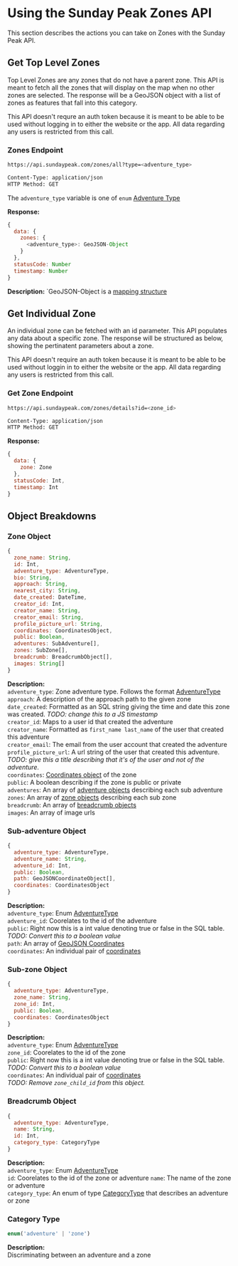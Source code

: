 # Using the Sunday Peak Zones API

This section describes the actions you can take on Zones with the Sunday Peak API.

## Get Top Level Zones

Top Level Zones are any zones that do not have a parent zone. This API is meant to fetch all the zones that will display on the map when no other zones are selected. The response will be a GeoJSON object with a list of zones as features that fall into this category.

This API doesn't requre an auth token because it is meant to be able to be used without logging in to either the website or the app. All data regarding any users is restricted from this call.

### Zones Endpoint
```bash
https://api.sundaypeak.com/zones/all?type=<adventure_type>

Content-Type: application/json
HTTP Method: GET
```

The `adventure_type` variable is one of `enum` [Adventure Type](https://github.com/amaclean2/Rivers/blob/main/APIDocs/Adventures.md#adventuretype)

**Response:**
```javascript
{
  data: {
    zones: {
      <adventure_type>: GeoJSON-Object
    }
  },
  statusCode: Number
  timestamp: Number
}
```

**Description:**
`GeoJSON-Object is a [mapping structure](https://github.com/amaclean2/Rivers/blob/main/APIDocs/Adventures.md#geojson-object)

## Get Individual Zone

An individual zone can be fetched with an id parameter. This API populates any data about a specific zone. The response will be structured as below, showing the pertinatent parameters about a zone.

This API doesn't require an auth token because it is meant to be able to be used without loggin in to either the website or the app. All data regarding any users is restricted from this call.

### Get Zone Endpoint
```bash
https://api.sundaypeak.com/zones/details?id=<zone_id>

Content-Type: application/json
HTTP Method: GET
```

**Response:**  
```javascript
{
  data: {
    zone: Zone
  },
  statusCode: Int,
  timestamp: Int
}
```

## Object Breakdowns

### Zone Object
```javascript
{
  zone_name: String,
  id: Int,
  adventure_type: AdventureType,
  bio: String,
  approach: String,
  nearest_city: String,
  date_created: DateTime,
  creator_id: Int,
  creator_name: String,
  creator_email: String,
  profile_picture_url: String,
  coordinates: CoordinatesObject,
  public: Boolean,
  adventures: SubAdventure[],
  zones: SubZone[],
  breadcrumb: BreadcrumbObject[],
  images: String[]
}
```

**Description:**  
`adventure_type`: Zone adventure type. Follows the format [AdventureType](https://github.com/amaclean2/Rivers/blob/main/APIDocs/Adventures.md#adventuretype)
`approach`: A description of the approach path to the given zone  
`date_created`: Formatted as an SQL string giving the time and date this zone was created. *TODO: change this to a JS timestamp*  
`creator_id`: Maps to a user id that created the adventure  
`creator_name`: Formatted as `first_name last_name` of the user that created this adventure  
`creator_email`: The email from the user account that created the adventure  
`profile_picture_url`: A url string of the user that created this adventure. *TODO: give this a title describing that it's of the user and not of the adventure.*  
`coordinates`: [Coordinates object](https://github.com/amaclean2/Rivers/blob/main/APIDocs/Adventures.md#coordinates-object) of the zone  
`public`: A boolean describing if the zone is public or private  
`adventures`: An array of [adventure objects](#sub-adventure-object) describing each sub adventure  
`zones`: An array of [zone objects](#sub-zone-object) describing each sub zone  
`breadcrumb`: An array of [breadcrumb objects](#breadcrumb-object)  
`images`: An array of image urls  

### Sub-adventure Object
```javascript
{
  adventure_type: AdventureType,
  adventure_name: String,
  adventure_id: Int,
  public: Boolean,
  path: GeoJSONCoordinateObject[],
  coordinates: CoordinatesObject
}
```

**Description:**  
`adventure_type`: Enum [AdventureType](https://github.com/amaclean2/Rivers/blob/main/APIDocs/Adventures.md#adventuretype)  
`adventure_id`: Coorelates to the id of the adventure  
`public`: Right now this is a int value denoting true or false in the SQL table. *TODO: Convert this to a boolean value*  
`path`: An array of [GeoJSON Coordinates](https://github.com/amaclean2/Rivers/blob/main/APIDocs/Adventures.md#geojson-coordinates-object)  
`coordinates`: An individual pair of [coordinates](https://github.com/amaclean2/Rivers/blob/main/APIDocs/Adventures.md#coordinates-object)  

### Sub-zone Object
```javascript
{
  adventure_type: AdventureType,
  zone_name: String,
  zone_id: Int,
  public: Boolean,
  coordinates: CoordinatesObject
}
```

**Description:**  
`adventure_type`: Enum [AdventureType](https://github.com/amaclean2/Rivers/blob/main/APIDocs/Adventures.md#adventuretype)  
`zone_id`: Coorelates to the id of the zone  
`public`: Right now this is a int value denoting true or false in the SQL table. *TODO: Convert this to a boolean value*  
`coordinates`: An individual pair of [coordinates](https://github.com/amaclean2/Rivers/blob/main/APIDocs/Adventures.md#coordinates-object)  
*TODO: Remove `zone_child_id` from this object.*  

### Breadcrumb Object
```javascript
{
  adventure_type: AdventureType,
  name: String,
  id: Int,
  category_type: CategoryType
}
```

**Description:**  
`adventure_type`: Enum [AdventureType](https://github.com/amaclean2/Rivers/blob/main/APIDocs/Adventures.md#adventuretype)  
`id`: Coorelates to the id of the zone or adventure 
`name`: The name of the zone or adventure  
`category_type`: An enum of type [CategoryType](#category-type) that describes an adventure or zone

### Category Type
```javascript
enum('adventure' | 'zone')
```

**Description:**  
Discriminating between an adventure and a zone

